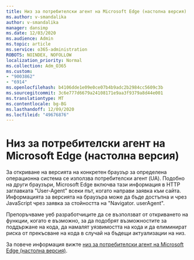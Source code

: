 ```yaml
---
title: Низ за потребителски агент на Microsoft Edge (настолна версия)
ms.author: v-smandalika
author: v-smandalika
manager: dansimp
ms.date: 12/03/2020
ms.audience: Admin
ms.topic: article
ms.service: o365-administration
ROBOTS: NOINDEX, NOFOLLOW
localization_priority: Normal
ms.collection: Adm_O365
ms.custom:
- "9003862"
- "6914"
ms.openlocfilehash: b4106dde1e09e0ce07b4b9adc2b2984cc5609c3b
ms.sourcegitcommit: 3c6e777d6679a24108171e9aa3f9379a8d44e001
ms.translationtype: MT
ms.contentlocale: bg-BG
ms.lasthandoff: 12/09/2020
ms.locfileid: "49676876"
---
```

# <a name="microsoft-edge-user-agent-string-desktop"></a>Низ за потребителски агент на Microsoft Edge (настолна версия)

За откриване на версията на конкретен браузър за определена операционна система се използва потребителски агент (UA). Подобно на други браузъри, Microsoft Edge включва тази информация в HTTP заглавката "User-Agent" всеки път, когато направи заявка към сайта. Информацията за версията на браузъра може да бъде достъпна и чрез JavaScript чрез заявка за стойността на "Navigator. userAgent".

Препоръчваме уеб разработчиците да се възползват от откриването на функции, когато е възможно, за да подобрят възможностите за поддържане на кода, да намалят уязвимостта на кода и да елиминират риска от прекъсване на кода в случай на бъдещи актуализации на низ.

За повече информация вижте [низ за потребителски агент на Microsoft Edge (настолна версия)](https://docs.microsoft.com/microsoft-edge/web-platform/user-agent-string).